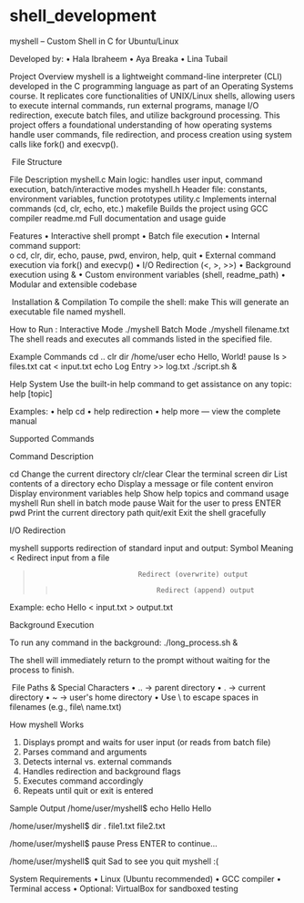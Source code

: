 # shell_development


myshell – Custom Shell in C for Ubuntu/Linux

 Developed by:
	•	Hala Ibraheem
	•	Aya Breaka
	•	Lina Tubail

 Project Overview 
myshell is a lightweight command-line interpreter (CLI) developed in the C programming 
language as part of an Operating Systems course. It replicates core functionalities of 
UNIX/Linux shells, allowing users to execute internal commands, run external programs, 
manage I/O redirection, execute batch files, and utilize background processing. 
This project offers a foundational understanding of how operating systems handle user 
commands, file redirection, and process creation using system calls like fork() and execvp(). 


 ️ File Structure 
 
File                            Description 
myshell.c Main logic: handles user input, command execution, batch/interactive modes 
myshell.h Header file: constants, environment variables, function prototypes 
utility.c Implements internal commands (cd, clr, echo, etc.) 
makefile Builds the project using GCC compiler 
readme.md Full documentation and usage guide

  Features 
• Interactive shell prompt 
• Batch file execution 
• Internal command support:  
           o cd, clr, dir, echo, pause, pwd, environ, help, quit 
• External command execution via fork() and execvp() 
• I/O Redirection (<, >, >>) 
• Background execution using & 
• Custom environment variables (shell, readme_path) 
• Modular and extensible codebase 


 ️ Installation & Compilation 
To compile the shell: 
make 
   This will generate an executable file named myshell. 


 How to Run :
Interactive Mode 
               ./myshell 
Batch Mode 
              ./myshell filename.txt 
The shell reads and executes all commands listed in the specified file. 


Example Commands 
cd .. 
clr 
dir /home/user 
echo Hello, World! 
pause 
ls > files.txt 
cat < input.txt 
echo Log Entry >> log.txt 
./script.sh & 


 Help System 
Use the built-in help command to get assistance on any topic: 
       help [topic] 
       
Examples: 
• help cd 
• help redirection 
• help more — view the complete manual 

 Supported Commands 
 
Command           Description 

cd             Change the current directory 
clr/clear      Clear the terminal screen 
dir            List contents of a directory 
echo           Display a message or file content 
environ        Display environment variables 
help           Show help topics and command usage  
myshell         Run shell in batch mode
pause          Wait for the user to press ENTER 
pwd            Print the current directory path 
quit/exit       Exit the shell gracefully



 I/O Redirection
 
myshell supports redirection of standard input and output: 
Symbol                          Meaning 
<                               Redirect input from a file 
>                               Redirect (overwrite) output  
>>                              Redirect (append) output

  
Example: 
        echo Hello < input.txt > output.txt 

 
 Background Execution 
 
To run any command in the background: 
         ./long_process.sh & 
	 
The shell will immediately return to the prompt without waiting for the process to finish.

️ File Paths & Special Characters 
• .. → parent directory 
• . → current directory 
• ~ → user's home directory 
• Use \ to escape spaces in filenames (e.g., file\ name.txt) 


 How myshell Works 
1. Displays prompt and waits for user input (or reads from batch file) 
2. Parses command and arguments 
3. Detects internal vs. external commands 
4. Handles redirection and background flags 
5. Executes command accordingly 
6. Repeats until quit or exit is entered 

 Sample Output 
/home/user/myshell$ echo Hello 
Hello 

/home/user/myshell$ dir . 
file1.txt file2.txt 

/home/user/myshell$ pause 
Press ENTER to continue... 

/home/user/myshell$ quit 
Sad to see you quit myshell :( 


 System Requirements 
• Linux (Ubuntu recommended) 
• GCC compiler 
• Terminal access 
• Optional: VirtualBox for sandboxed testing
